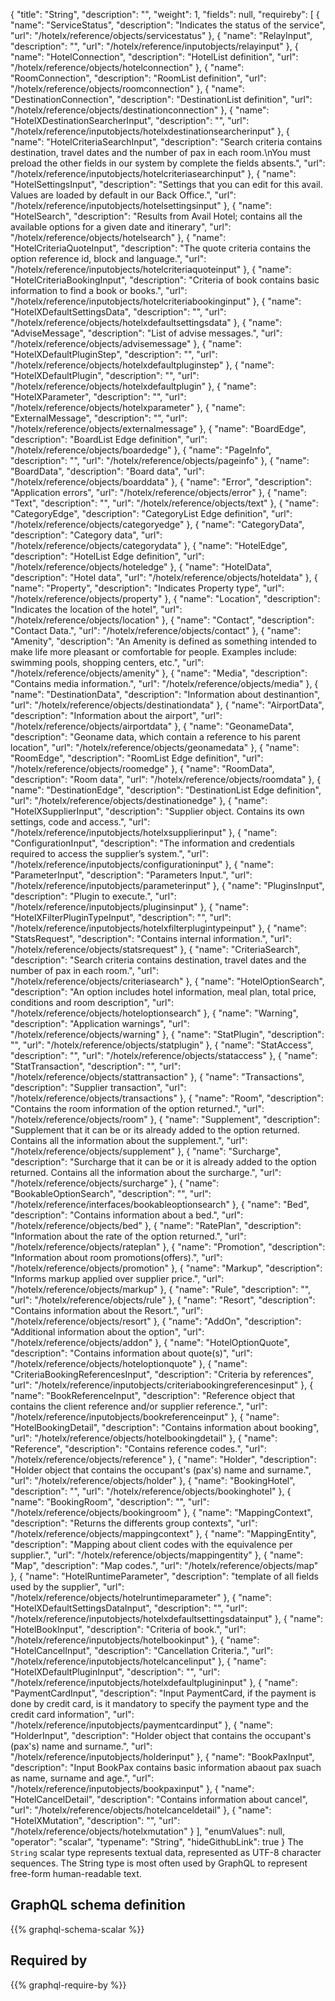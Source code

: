 {
  "title": "String",
  "description": "",
  "weight": 1,
  "fields": null,
  "requireby": [
    {
      "name": "ServiceStatus",
      "description": "Indicates the status of the service",
      "url": "/hotelx/reference/objects/servicestatus"
    },
    {
      "name": "RelayInput",
      "description": "",
      "url": "/hotelx/reference/inputobjects/relayinput"
    },
    {
      "name": "HotelConnection",
      "description": "HotelList definition",
      "url": "/hotelx/reference/objects/hotelconnection"
    },
    {
      "name": "RoomConnection",
      "description": "RoomList definition",
      "url": "/hotelx/reference/objects/roomconnection"
    },
    {
      "name": "DestinationConnection",
      "description": "DestinationList definition",
      "url": "/hotelx/reference/objects/destinationconnection"
    },
    {
      "name": "HotelXDestinationSearcherInput",
      "description": "",
      "url": "/hotelx/reference/inputobjects/hotelxdestinationsearcherinput"
    },
    {
      "name": "HotelCriteriaSearchInput",
      "description": "Search criteria contains destination, travel dates and the number of pax in each room.\nYou must preload the other fields in our system by complete the fields absents.",
      "url": "/hotelx/reference/inputobjects/hotelcriteriasearchinput"
    },
    {
      "name": "HotelSettingsInput",
      "description": "Settings that you can edit for this avail. Values are loaded by default in our Back Office.",
      "url": "/hotelx/reference/inputobjects/hotelsettingsinput"
    },
    {
      "name": "HotelSearch",
      "description": "Results from Avail Hotel; contains all the available options for a given date and itinerary",
      "url": "/hotelx/reference/objects/hotelsearch"
    },
    {
      "name": "HotelCriteriaQuoteInput",
      "description": "The quote criteria contains the option reference id, block and language.",
      "url": "/hotelx/reference/inputobjects/hotelcriteriaquoteinput"
    },
    {
      "name": "HotelCriteriaBookingInput",
      "description": "Criteria of book contains basic information to find a book or books.",
      "url": "/hotelx/reference/inputobjects/hotelcriteriabookinginput"
    },
    {
      "name": "HotelXDefaultSettingsData",
      "description": "",
      "url": "/hotelx/reference/objects/hotelxdefaultsettingsdata"
    },
    {
      "name": "AdviseMessage",
      "description": "List of advise messages.",
      "url": "/hotelx/reference/objects/advisemessage"
    },
    {
      "name": "HotelXDefaultPluginStep",
      "description": "",
      "url": "/hotelx/reference/objects/hotelxdefaultpluginstep"
    },
    {
      "name": "HotelXDefaultPlugin",
      "description": "",
      "url": "/hotelx/reference/objects/hotelxdefaultplugin"
    },
    {
      "name": "HotelXParameter",
      "description": "",
      "url": "/hotelx/reference/objects/hotelxparameter"
    },
    {
      "name": "ExternalMessage",
      "description": "",
      "url": "/hotelx/reference/objects/externalmessage"
    },
    {
      "name": "BoardEdge",
      "description": "BoardList Edge definition",
      "url": "/hotelx/reference/objects/boardedge"
    },
    {
      "name": "PageInfo",
      "description": "",
      "url": "/hotelx/reference/objects/pageinfo"
    },
    {
      "name": "BoardData",
      "description": "Board data",
      "url": "/hotelx/reference/objects/boarddata"
    },
    {
      "name": "Error",
      "description": "Application errors",
      "url": "/hotelx/reference/objects/error"
    },
    {
      "name": "Text",
      "description": "",
      "url": "/hotelx/reference/objects/text"
    },
    {
      "name": "CategoryEdge",
      "description": "CategoryList Edge definition",
      "url": "/hotelx/reference/objects/categoryedge"
    },
    {
      "name": "CategoryData",
      "description": "Category data",
      "url": "/hotelx/reference/objects/categorydata"
    },
    {
      "name": "HotelEdge",
      "description": "HotelList Edge definition",
      "url": "/hotelx/reference/objects/hoteledge"
    },
    {
      "name": "HotelData",
      "description": "Hotel data",
      "url": "/hotelx/reference/objects/hoteldata"
    },
    {
      "name": "Property",
      "description": "Indicates Property type",
      "url": "/hotelx/reference/objects/property"
    },
    {
      "name": "Location",
      "description": "Indicates the location of the hotel",
      "url": "/hotelx/reference/objects/location"
    },
    {
      "name": "Contact",
      "description": "Contact Data.",
      "url": "/hotelx/reference/objects/contact"
    },
    {
      "name": "Amenity",
      "description": "An Amenity is defined as something intended to make life more pleasant or comfortable for people. Examples include: swimming pools, shopping centers, etc.",
      "url": "/hotelx/reference/objects/amenity"
    },
    {
      "name": "Media",
      "description": "Contains media information.",
      "url": "/hotelx/reference/objects/media"
    },
    {
      "name": "DestinationData",
      "description": "Information about destinantion",
      "url": "/hotelx/reference/objects/destinationdata"
    },
    {
      "name": "AirportData",
      "description": "Information about the airport",
      "url": "/hotelx/reference/objects/airportdata"
    },
    {
      "name": "GeonameData",
      "description": "Geoname data, which contain a reference to his parent location",
      "url": "/hotelx/reference/objects/geonamedata"
    },
    {
      "name": "RoomEdge",
      "description": "RoomList Edge definition",
      "url": "/hotelx/reference/objects/roomedge"
    },
    {
      "name": "RoomData",
      "description": "Room data",
      "url": "/hotelx/reference/objects/roomdata"
    },
    {
      "name": "DestinationEdge",
      "description": "DestinationList Edge definition",
      "url": "/hotelx/reference/objects/destinationedge"
    },
    {
      "name": "HotelXSupplierInput",
      "description": "Supplier object. Contains its own settings, code and access.",
      "url": "/hotelx/reference/inputobjects/hotelxsupplierinput"
    },
    {
      "name": "ConfigurationInput",
      "description": "The information and credentials required to access the supplier’s system.",
      "url": "/hotelx/reference/inputobjects/configurationinput"
    },
    {
      "name": "ParameterInput",
      "description": "Parameters Input.",
      "url": "/hotelx/reference/inputobjects/parameterinput"
    },
    {
      "name": "PluginsInput",
      "description": "Plugin to execute.",
      "url": "/hotelx/reference/inputobjects/pluginsinput"
    },
    {
      "name": "HotelXFilterPluginTypeInput",
      "description": "",
      "url": "/hotelx/reference/inputobjects/hotelxfilterplugintypeinput"
    },
    {
      "name": "StatsRequest",
      "description": "Contains internal information.",
      "url": "/hotelx/reference/objects/statsrequest"
    },
    {
      "name": "CriteriaSearch",
      "description": "Search criteria contains destination, travel dates and the number of pax in each room.",
      "url": "/hotelx/reference/objects/criteriasearch"
    },
    {
      "name": "HotelOptionSearch",
      "description": "An option includes hotel information, meal plan, total price, conditions and room description",
      "url": "/hotelx/reference/objects/hoteloptionsearch"
    },
    {
      "name": "Warning",
      "description": "Application warnings",
      "url": "/hotelx/reference/objects/warning"
    },
    {
      "name": "StatPlugin",
      "description": "",
      "url": "/hotelx/reference/objects/statplugin"
    },
    {
      "name": "StatAccess",
      "description": "",
      "url": "/hotelx/reference/objects/stataccess"
    },
    {
      "name": "StatTransaction",
      "description": "",
      "url": "/hotelx/reference/objects/stattransaction"
    },
    {
      "name": "Transactions",
      "description": "Supplier transaction",
      "url": "/hotelx/reference/objects/transactions"
    },
    {
      "name": "Room",
      "description": "Contains the room information of the option returned.",
      "url": "/hotelx/reference/objects/room"
    },
    {
      "name": "Supplement",
      "description": "Supplement that it can be or its already added to the option returned. Contains all the information about the supplement.",
      "url": "/hotelx/reference/objects/supplement"
    },
    {
      "name": "Surcharge",
      "description": "Surcharge that it can be or it is already added to the option returned. Contains all the information about the surcharge.",
      "url": "/hotelx/reference/objects/surcharge"
    },
    {
      "name": "BookableOptionSearch",
      "description": "",
      "url": "/hotelx/reference/interfaces/bookableoptionsearch"
    },
    {
      "name": "Bed",
      "description": "Contains information about a bed.",
      "url": "/hotelx/reference/objects/bed"
    },
    {
      "name": "RatePlan",
      "description": "Information about the rate of the option returned.",
      "url": "/hotelx/reference/objects/rateplan"
    },
    {
      "name": "Promotion",
      "description": "Information about room promotions(offers).",
      "url": "/hotelx/reference/objects/promotion"
    },
    {
      "name": "Markup",
      "description": "Informs markup applied over supplier price.",
      "url": "/hotelx/reference/objects/markup"
    },
    {
      "name": "Rule",
      "description": "",
      "url": "/hotelx/reference/objects/rule"
    },
    {
      "name": "Resort",
      "description": "Contains information about the Resort.",
      "url": "/hotelx/reference/objects/resort"
    },
    {
      "name": "AddOn",
      "description": "Additional information about the option",
      "url": "/hotelx/reference/objects/addon"
    },
    {
      "name": "HotelOptionQuote",
      "description": "Contains information about quote(s)",
      "url": "/hotelx/reference/objects/hoteloptionquote"
    },
    {
      "name": "CriteriaBookingReferencesInput",
      "description": "Criteria by references",
      "url": "/hotelx/reference/inputobjects/criteriabookingreferencesinput"
    },
    {
      "name": "BookReferenceInput",
      "description": "Reference object that contains the client reference and/or supplier reference.",
      "url": "/hotelx/reference/inputobjects/bookreferenceinput"
    },
    {
      "name": "HotelBookingDetail",
      "description": "Contains information about booking",
      "url": "/hotelx/reference/objects/hotelbookingdetail"
    },
    {
      "name": "Reference",
      "description": "Contains reference codes.",
      "url": "/hotelx/reference/objects/reference"
    },
    {
      "name": "Holder",
      "description": "Holder object that contains the occupant's (pax's) name and surname.",
      "url": "/hotelx/reference/objects/holder"
    },
    {
      "name": "BookingHotel",
      "description": "",
      "url": "/hotelx/reference/objects/bookinghotel"
    },
    {
      "name": "BookingRoom",
      "description": "",
      "url": "/hotelx/reference/objects/bookingroom"
    },
    {
      "name": "MappingContext",
      "description": "Returns the differents group contexts",
      "url": "/hotelx/reference/objects/mappingcontext"
    },
    {
      "name": "MappingEntity",
      "description": "Mapping about client codes with the equivalence per supplier.",
      "url": "/hotelx/reference/objects/mappingentity"
    },
    {
      "name": "Map",
      "description": "Map codes.",
      "url": "/hotelx/reference/objects/map"
    },
    {
      "name": "HotelRuntimeParameter",
      "description": "template of all fields used by the supplier",
      "url": "/hotelx/reference/objects/hotelruntimeparameter"
    },
    {
      "name": "HotelXDefaultSettingsDataInput",
      "description": "",
      "url": "/hotelx/reference/inputobjects/hotelxdefaultsettingsdatainput"
    },
    {
      "name": "HotelBookInput",
      "description": "Criteria of book.",
      "url": "/hotelx/reference/inputobjects/hotelbookinput"
    },
    {
      "name": "HotelCancelInput",
      "description": "Cancellation Criteria.",
      "url": "/hotelx/reference/inputobjects/hotelcancelinput"
    },
    {
      "name": "HotelXDefaultPluginInput",
      "description": "",
      "url": "/hotelx/reference/inputobjects/hotelxdefaultplugininput"
    },
    {
      "name": "PaymentCardInput",
      "description": "Input PaymentCard, if the payment is done by credit card, is it mandatory to specify the payment type and the credit card information",
      "url": "/hotelx/reference/inputobjects/paymentcardinput"
    },
    {
      "name": "HolderInput",
      "description": "Holder object that contains the occupant's (pax's) name and surname.",
      "url": "/hotelx/reference/inputobjects/holderinput"
    },
    {
      "name": "BookPaxInput",
      "description": "Input BookPax contains basic information abaout pax suach as name, surname and age.",
      "url": "/hotelx/reference/inputobjects/bookpaxinput"
    },
    {
      "name": "HotelCancelDetail",
      "description": "Contains information about cancel",
      "url": "/hotelx/reference/objects/hotelcanceldetail"
    },
    {
      "name": "HotelXMutation",
      "description": "",
      "url": "/hotelx/reference/objects/hotelxmutation"
    }
  ],
  "enumValues": null,
  "operator": "scalar",
  "typename": "String",
  "hideGithubLink": true
}
The `String` scalar type represents textual data, represented as UTF-8 character sequences. The String type is most often used by GraphQL to represent free-form human-readable text.
## GraphQL schema definition

{{% graphql-schema-scalar %}}

## Required by

{{% graphql-require-by %}}

